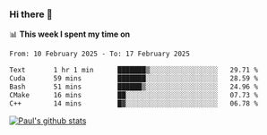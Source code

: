 ### Hi there 👋

📊 **This week I spent my time on**
<!--START_SECTION:waka-->

```txt
From: 10 February 2025 - To: 17 February 2025

Text       1 hr 1 min      ███████▒░░░░░░░░░░░░░░░░░   29.71 %
Cuda       59 mins         ███████░░░░░░░░░░░░░░░░░░   28.59 %
Bash       51 mins         ██████▒░░░░░░░░░░░░░░░░░░   24.96 %
CMake      16 mins         ██░░░░░░░░░░░░░░░░░░░░░░░   07.73 %
C++        14 mins         █▓░░░░░░░░░░░░░░░░░░░░░░░   06.78 %
```

<!--END_SECTION:waka-->


[![Paul's github stats](https://github-readme-stats.vercel.app/api?username=mickeyouyou&theme=dracula&show_icons=true)](https://github.com/anuraghazra/github-readme-stats)
